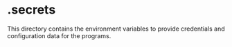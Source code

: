 # .secrets

This directory contains the environment variables to provide credentials and configuration data for the programs.